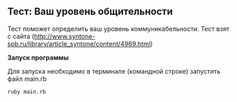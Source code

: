 Тест: Ваш уровень общительности
-------------------------------------

Тест поможет определить ваш уровень коммуникабельности.
Тест взят с сайта (http://www.syntone-spb.ru/library/article_syntone/content/4969.html)

**Запуск программы**


Для запуска необходимо в терминале (командной строке) запустить файл main.rb
```
ruby main.rb
```
